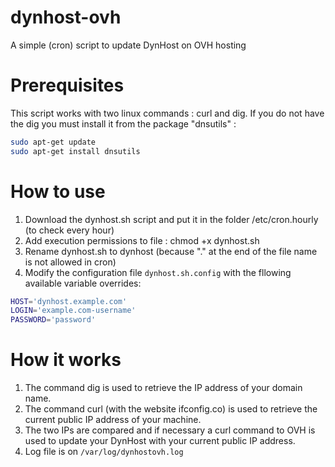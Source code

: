 # dynhost-ovh
A simple (cron) script to update DynHost on OVH hosting

# Prerequisites
This script works with two linux commands : curl and dig.
If you do not have the dig you must install it from the package "dnsutils" :
```sh
sudo apt-get update
sudo apt-get install dnsutils
```

# How to use
1. Download the dynhost.sh script and put it in the folder /etc/cron.hourly (to check every hour)
2. Add execution permissions to file : chmod +x dynhost.sh
3. Rename dynhost.sh to dynhost (because "." at the end of the file name is not allowed in cron)
4. Modify the configuration file `dynhost.sh.config` with the fllowing available variable overrides:

```bash
HOST='dynhost.example.com'
LOGIN='example.com-username'
PASSWORD='password'
```

# How it works
1. The command dig is used to retrieve the IP address of your domain name.
2. The command curl (with the website ifconfig.co) is used to retrieve the current public IP address of your machine.
3. The two IPs are compared and if necessary a curl command to OVH is used to update your DynHost with your current public IP address.
4. Log file is on ```/var/log/dynhostovh.log```

